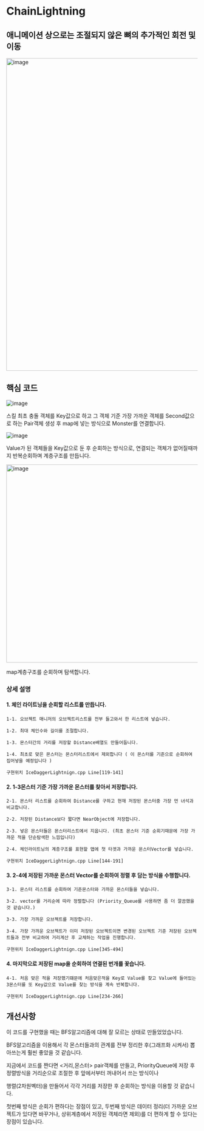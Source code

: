 # ChainLightning

## 애니메이션 상으로는 조절되지 않은 뼈의 추가적인 회전 및 이동

<img width="824" alt="image" src="https://github.com/KimDaeMins/Portfolio/assets/68540137/9e7c398f-82ba-463d-956e-798b7325a5b5">

## 핵심 코드

![image](https://github.com/KimDaeMins/Portfolio/assets/68540137/a5d05ac8-8fb8-49b8-9f2d-6483bdc4cb5c)

스킬 최초 충돌 객체를 Key값으로 하고 그 객체 기준 가장 가까운 객체를 Second값으로 하는 Pair객체 생성 후 map에 넣는 방식으로 Monster를 연결합니다.

![image](https://github.com/KimDaeMins/Portfolio/assets/68540137/5e21549d-bd40-4dda-a804-d3f3df0a0922)

Value가 된 객체들을 Key값으로 둔 후 순회하는 방식으로, 연결되는 객체가 없어질때까지 반복순회하며 계층구조를 만듭니다.

<img width="522" alt="image" src="https://github.com/KimDaeMins/Portfolio/assets/68540137/6bbf348f-f624-4260-ba1a-9b3431b6a107">

map계층구조를 순회하며 탐색합니다.

### 상세 설명

#### 1. 체인 라이트닝을 순회할 리스트를 만듭니다.

    1-1. 오브젝트 매니저의 오브젝트리스트를 전부 들고와서 한 리스트에 넣습니다.

    1-2. 최대 체인수와 길이를 조절합니다.

    1-3. 몬스터간의 거리를 저장할 Distance배열도 만들어둡니다.

    1-4. 최초로 맞은 몬스터는 몬스터리스트에서 제외합니다 ( 이 몬스터를 기준으로 순회하여 집어넣을 예정입니다 )

    구현위치 IceDaggerLightnign.cpp Line[119-141]

#### 2. 1-3몬스터 기준 가장 가까운 몬스터를 찾아서 저장합니다. 

    2-1. 몬스터 리스트를 순회하여 Distance를 구하고 현재 저장된 몬스터중 가장 먼 녀석과 비교합니다.

    2-2. 저장된 Distance보다 짧다면 NearObject에 저장합니다.

    2-3. 넣은 몬스터들은 몬스터리스트에서 지웁니다. (최초 몬스터 기준 순회기때문에 가장 가까운 적을 단순탐색한 느낌입니다)

    2-4. 체인라이트닝의 계층구조를 표현할 맵에 첫 타겟과 가까운 몬스터Vector를 넣습니다.
    
    구현위치 IceDaggerLightnign.cpp Line[144-191]

#### 3. 2-4에 저장된 가까운 몬스터 Vector를 순회하여 정렬 후 담는 방식을 수행합니다.

    3-1. 몬스터 리스트를 순회하여 기준몬스터와 가까운 몬스터들을 넣습니다.

    3-2. vector를 거리순에 따라 정렬합니다 (Priority_Queue를 사용하면 좀 더 깔끔했을 것 같습니다.)

    3-3. 가장 가까운 오브젝트를 저장합니다.

    3-4. 가장 가까운 오브젝트가 이미 저장된 오브젝트이면 변경된 오브젝트 기준 저장된 오브젝트들과 전부 비교하여 거리계산 후 교체하는 작업을 진행합니다. 

    구현위치 IceDaggerLightnign.cpp Line[345-494]

  #### 4. 마지막으로 저장된 map을 순회하여 연결된 번개를 꽃습니다.

    4-1. 처음 맞은 적을 저장했기떄문에 처음맞은적을 Key로 Value를 찾고 Value에 들어있는 3몬스터를 또 Key값으로 Value를 찾는 방식을 계속 반복합니다.

    구현위치 IceDaggerLightnign.cpp Line[234-266]

## 개선사항

이 코드를 구현했을 때는 BFS알고리즘에 대해 잘 모르는 상태로 만들었었습니다.

BFS알고리즘을 이용해서 각 몬스터들과의 관계를 전부 정리한 후(그래프화 시켜서) 뽑아쓰는게 훨씬 좋았을 것 같습니다.

지금에서 코드를 짠다면 <거리,몬스터> pair객체를 만들고, PriorityQueue에 저장 후 정렬방식을 거리순으로 조절한 후  앞에서부터 꺼내어서 쓰는 방식이나

행렬(2차원벡터)을 만들어서 각각 거리를 저장한 후 순회하는 방식을 이용할 것 같습니다.
 
첫번째 방식은 순회가 편하다는 장점이 있고, 두번째 방식은 데이터 정리(더 가까운 오브젝트가 있다면 바꾸거나, 상위계층에서 저장된 객체라면 제외)를 더 편하게 할 수 있다는 장점이 있습니다.


